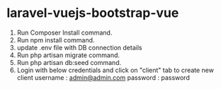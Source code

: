 # laravel-vuejs-bootstrap-vue

1) Run Composer Install command.
2) Run npm install command.
3) update .env file with DB connection details
4) Run php artisan migrate command.
5) Run php artisan db:seed command.
6) Login with below credentials and click on "client" tab to create new client
    username : admin@admin.com
    password : password
